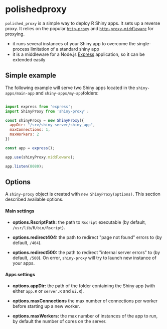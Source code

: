 # polishedproxy

`polished_proxy` is a simple way to deploy R Shiny apps. It sets up a reverse proxy. It relies on the popular [`http-proxy`](https://github.com/http-party/node-http-proxy) and [`http-proxy-middleware`](https://github.com/chimurai/http-proxy-middleware) for proxying. 

* it runs several instances of your Shiny app to overcome the single-process limitation of a standard shiny app
* it is a middleware for a Node.js [Express](https://expressjs.com) application, so it can be extended easily

## Simple example

The following example will serve two Shiny apps located in the `shiny-apps/main-app` and `shiny-apps/my-app`folders:

``` javascript

import express from 'express';
import ShinyProxy from 'shiny-proxy';

const shinyProxy = new ShinyProxy({
  appDir: "/srv/shiny-server/shiny_app",
  maxConnections: 1,
  maxWorkers: 2
})

const app = express();

app.use(shinyProxy.middleware);

app.listen(8080);

```

## Options

A `shiny-proxy` object is created with `new ShinyProxy(options)`. This section described available options.

#### Main settings

* **options.RscriptPath:** the path to `Rscript` executable (by default, `/usr/lib/R/bin/Rscript`).

* **options.redirect404:** the path to redirect "page not found" errors to (by default, `/404`).

* **options.redirect500:** the path to redirect "internal server errors" to (by default, `/500`). On error, `shiny-proxy` will try to launch new instance of your apps.

#### Apps settings

* **options.appDir:** the path of the folder containing the Shiny app (with either `app.R` or `server.R` and `ui.R`).

* **options.maxConnections** the max number of connections per worker before starting up a new worker.

* **options.maxWorkers:** the max number of instances of the app to run, by default the number of cores on the server.
